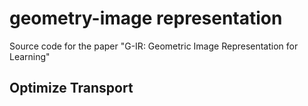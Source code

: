 # geometry-image representation
Source code for the paper "G-IR: Geometric Image Representation for Learning"

## Optimize Transport
